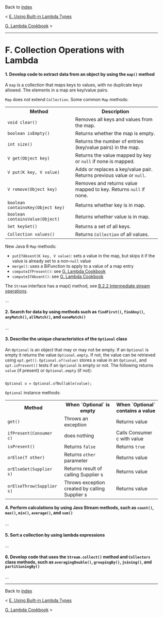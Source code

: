 Back to [index](README.md)

&lt; [E. Using Built-in Lambda Types](E.md)

[G. Lambda Cookbook](G.md) &gt;

---
# F. Collection Operations with Lambda
#### 1. Develop code to extract data from an object by using the `map()` method
A `map` is a collection that maps keys to values, with no duplicate keys allowed.
The elements in a map are key/value pairs.

`Map` does not extend `Collection`. Some common `Map` methods:
<table>
    <tr>
        <th>Method</th>
        <th>Description</th>
    </tr>
    <tr>
        <td><code>void clear()</code></td>
        <td>Removes all keys and values from the map.</td>
    </tr>
    <tr>
        <td><code>boolean isEmpty()</code></td>
        <td>Returns whether the map is empty.</td>
    </tr>
    <tr>
        <td><code>int size()</code></td>
        <td>Returns the number of entries (key/value pairs) in the map.</td>
    </tr>
    <tr>
        <td><code>V get(Object key)</code></td>
        <td>Returns the value mapped by key or <code>null</code> if none is mapped.</td>
    </tr>
    <tr>
        <td><code>V put(K key, V value)</code></td>
        <td>Adds or replaces a key/value pair. Returns previous value or <code>null</code>.</td>
    </tr>
    <tr>
        <td><code>V remove(Object key)</code></td>
        <td>Removes and returns value mapped to key. Returns <code>null</code> if none.</td>
    </tr>
    <tr>
        <td><code>boolean containsKey(Object key)</code></td>
        <td>Returns whether key is in map.</td>
    </tr>
    <tr>
        <td><code>boolean containsValue(Object)</code></td>
        <td>Returns whether value is in map.</td>
    </tr>
    <tr>
        <td><code>Set<K> keySet()</code></td>
        <td>Returns a set of all keys.</td>
    </tr>
    <tr>
        <td><code>Collection<V> values()</code></td>
        <td>Returns <code>Collection</code> of all values.</td>
    </tr>
</table> 

New Java 8 `Map` methods:
* `putIfAbsent(K key, V value)`: sets a value in the map, but skips it if the value is already set to a non-<code>null</code> value
* `merge()`: uses a BiFunction to apply to a value of a map entry
* `computeIfPresent()`: see [G. Lambda Cookbook](G.md)
* `computeIfAbsent()`: see [G. Lambda Cookbook](G.md)

The `Stream` interface has a map() method, see [B.2.2 Intermediate stream operations](B.md#22-intermediate-stream-operations). 

...
#### 2. Search for data by using methods such as `findFirst()`, `findAny()`, `anyMatch()`, `allMatch()`, and `noneMatch()`
...
#### 3. Describe the unique characteristics of the `Optional` class
An `Optional` is an object that may or may not be empty.
If an `Optional` is empty it returns the value `Optional.empty`. If not, the value can be retrieved using `opt.get()`.
`Optional.of(value)` stores a value in an `Optional`, and `opt.isPresent()` tests if an `Optional` is empty or not.
The following returns `value` (if present) or `Optional.empty` (if not):

<code>
Optional o = Optional.ofNullable(value);
</code>

`Optional` instance methods:
<table>
    <tr>
        <th>Method</th>
        <th>When `Optional` is empty</th>
        <th>When `Optional` contains a value</th>
    </tr>
    <tr>
        <td><code>get()</code></td>
        <td>Throws an exception</td>
        <td>Returns value</td>
    </tr>
    <tr>
        <td><code>ifPresent(Consumer c)</code></td>
        <td>does nothing</td>
        <td>Calls Consumer c with value</td>
    </tr>
    <tr>
        <td><code>isPresent()</code></td>
        <td>Returns <code>false</code></td>
        <td>Returns <code>true</code></td>
    </tr>
    <tr>
        <td><code>orElse(T other)</code></td>
        <td>Returns <code>other</code> parameter</td>
        <td>Returns value</td>
    </tr>
    <tr>
        <td><code>orElseGet(Supplier s)</code></td>
        <td>Returns result of calling Supplier s</td>
        <td>Returns value</td>
    </tr>
    <tr>
        <td><code>orElseThrow(Supplier s)</code></td>
        <td>Throws exception created by calling Supplier s</td>
        <td>Returns value</td>
    </tr>
</table>

#### 4. Perform calculations by using Java Stream methods, such as `count()`, `max()`, `min()`, `average()`, and `sum()`
...
#### 5. Sort a collection by using lambda expressions
...
#### 6. Develop code that uses the `Stream.collect()` method and `Collectors` class methods, such as `averagingDouble()`, `groupingBy()`, `joining()`, and `partitioningBy()`
...

---
Back to [index](README.md)

&lt; [E. Using Built-in Lambda Types](E.md)

[G. Lambda Cookbook](G.md) &gt;
